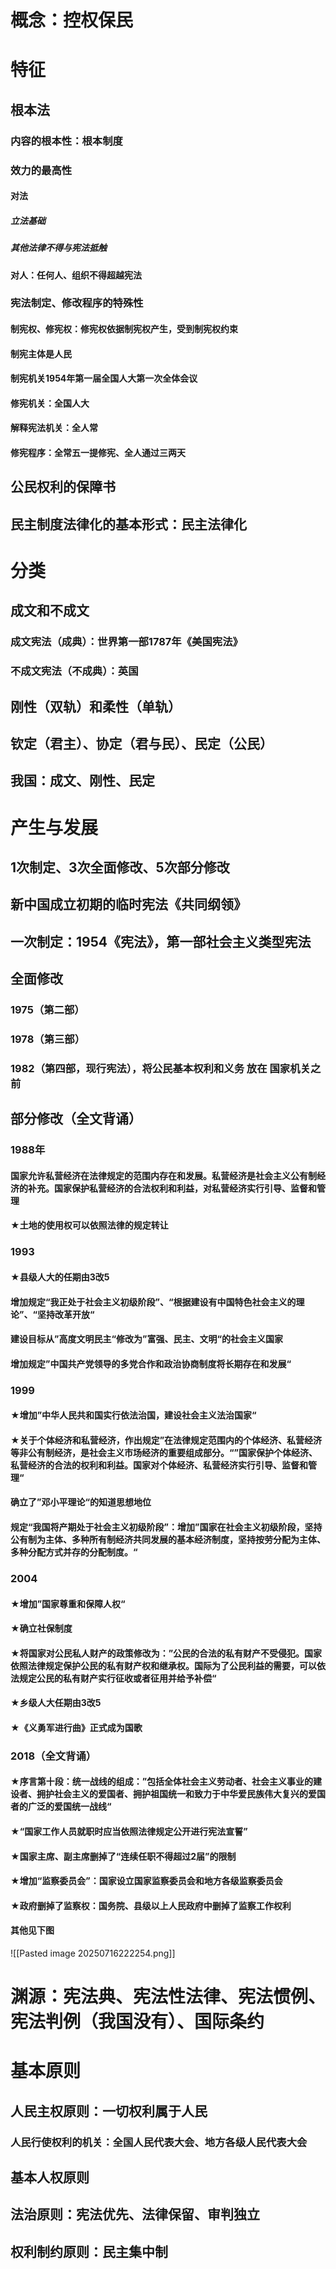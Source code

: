 # 概念：控权保民
# 特征
## 根本法
### 内容的根本性：根本制度
### 效力的最高性
#### 对法
##### 立法基础
##### 其他法律不得与宪法抵触
#### 对人：任何人、组织不得超越宪法
### 宪法制定、修改程序的特殊性
#### 制宪权、修宪权：修宪权依据制宪权产生，受到制宪权约束
#### 制宪主体是人民
#### 制宪机关1954年第一届全国人大第一次全体会议
#### 修宪机关：全国人大
#### 解释宪法机关：全人常
#### 修宪程序：全常五一提修宪、全人通过三两天
## 公民权利的保障书
## 民主制度法律化的基本形式：民主法律化
# 分类
## 成文和不成文
### 成文宪法（成典）：世界第一部1787年《美国宪法》
### 不成文宪法（不成典）：英国
## 刚性（双轨）和柔性（单轨）
## 钦定（君主）、协定（君与民）、民定（公民）
## 我国：成文、刚性、民定
# 产生与发展
## 1次制定、3次全面修改、5次部分修改
## 新中国成立初期的临时宪法《共同纲领》
## 一次制定：1954《宪法》，第一部社会主义类型宪法
## 全面修改
### 1975（第二部）
### 1978（第三部）
### 1982（第四部，现行宪法），将公民基本权利和义务 放在 国家机关之前
## 部分修改（全文背诵）
### 1988年
#### 国家允许私营经济在法律规定的范围内存在和发展。私营经济是社会主义公有制经济的补充。国家保护私营经济的合法权利和利益，对私营经济实行引导、监督和管理
#### ★土地的使用权可以依照法律的规定转让
### 1993
#### ★县级人大的任期由3改5
#### 增加规定“我正处于社会主义初级阶段”、“根据建设有中国特色社会主义的理论”、“坚持改革开放“
#### 建设目标从”高度文明民主“修改为”富强、民主、文明“的社会主义国家
#### 增加规定”中国共产党领导的多党合作和政治协商制度将长期存在和发展“
### 1999
#### ★增加”中华人民共和国实行依法治国，建设社会主义法治国家“
#### ★关于个体经济和私营经济，作出规定”在法律规定范围内的个体经济、私营经济等非公有制经济，是社会主义市场经济的重要组成部分。“”国家保护个体经济、私营经济的合法的权利和利益。国家对个体经济、私营经济实行引导、监督和管理“
#### 确立了”邓小平理论“的知道思想地位
#### 规定“我国将产期处于社会主义初级阶段”：增加”国家在社会主义初级阶段，坚持公有制为主体、多种所有制经济共同发展的基本经济制度，坚持按劳分配为主体、多种分配方式并存的分配制度。“
### 2004
#### ★增加”国家尊重和保障人权“
#### ★确立社保制度
#### ★将国家对公民私人财产的政策修改为：”公民的合法的私有财产不受侵犯。国家依照法律规定保护公民的私有财产权和继承权。国际为了公民利益的需要，可以依法规定公民的私有财产实行征收或者征用并给予补偿“
#### ★乡级人大任期由3改5
#### ★《义勇军进行曲》正式成为国歌
### 2018（全文背诵）
#### ★序言第十段：统一战线的组成：”包括全体社会主义劳动者、社会主义事业的建设者、拥护社会主义的爱国者、拥护祖国统一和致力于中华爱民族伟大复兴的爱国者的广泛的爱国统一战线“
#### ★“国家工作人员就职时应当依照法律规定公开进行宪法宣誓”
#### ★国家主席、副主席删掉了“连续任职不得超过2届”的限制
#### ★增加“监察委员会”：国家设立国家监察委员会和地方各级监察委员会
#### ★政府删掉了监察权：国务院、县级以上人民政府中删掉了监察工作权利
#### 其他见下图
![[Pasted image 20250716222254.png]]
# 渊源：宪法典、宪法性法律、宪法惯例、宪法判例（我国没有）、国际条约
# 基本原则
## 人民主权原则：一切权利属于人民
### 人民行使权利的机关：全国人民代表大会、地方各级人民代表大会
## 基本人权原则
## 法治原则：宪法优先、法律保留、审判独立
## 权利制约原则：民主集中制